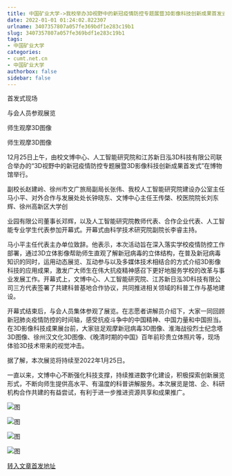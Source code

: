 ```yaml
---
title: 中国矿业大学->我校举办3D视野中的新冠疫情防控专题展暨3D影像科技创新成果首发式 | cumt.net.cn
date: 2022-01-01 01:24:02.822307
urlname: 3407357807a057fe369bdf1e283c19b1
slug: 3407357807a057fe369bdf1e283c19b1
tags: 
- 中国矿业大学
categories:
- cumt.net.cn
- 中国矿业大学
authorbox: false
sidebar: false
---
```

首发式现场

与会人员参观展览

师生观摩3D图像

师生观摩3D图像

12月25日上午，由校文博中心、人工智能研究院和江苏新日泓3D科技有限公司联合举办的“3D视野中的新冠疫情防控专题展暨3D影像科技创新成果首发式”在博物馆举行。

副校长赵建岭、徐州市文广旅局副局长张伟、我校人工智能研究院建设办公室主任马小平、对外合作与发展处处长钟晓东、文博中心主任王传棨、校医院院长刘东辉、徐州高新区大学创
<!--more-->
业园有限公司董事长邓辉，以及人工智能研究院教师代表、合作企业代表、人工智能专业学生代表参加开幕式。开幕式由科学技术研究院副院长李睿主持。

马小平主任代表主办单位致辞。他表示，本次活动旨在深入落实学校疫情防控工作部署，通过3D立体影像帮助师生直观了解新冠病毒的立体结构，在普及新冠病毒知识的同时，运用动态展览、互动参与以及多媒体技术相结合的方式介绍3D影像科技的应用成果，激发广大师生在伟大抗疫精神感召下更好地服务学校的改革与事业发展工作。开幕式上，文博中心、人工智能研究院、江苏新日泓3D科技有限公司三方代表签署了共建科普基地合作协议，共同推进相关领域的科普工作与基地建设。

开幕式结束后，与会人员集体参观了展览。在志愿者讲解员介绍下，大家一同回顾新冠肺炎疫情防控的时间轴，感受抗疫斗争中的中国精神、中国力量和中国担当。在3D影像科技成果展台前，大家驻足观摩新冠病毒3D图像、淮海战役烈士纪念塔3D图像、徐州汉文化3D图像、《晚清时期的中国》百年前珍贵立体照片等，现场体验3D技术带来的视觉冲击。

据了解，本次展览将持续至2022年1月25日。

一直以来，文博中心不断强化科技支撑，持续推进数字化建设，积极探索创新展览形式，不断向师生提供高水平、有温度的科普讲解服务。本次展览是馆、企、科研机构合作共建的有益尝试，有利于进一步推进资源共享和成果推广。

![图](http://xwzx.cumt.edu.cn/_upload/article/images/38/6c/99fff12e48298f1458e87f1de98c/0af02988-782a-49e3-a481-e39a83a4478c.jpg)

![图](http://xwzx.cumt.edu.cn/_upload/article/images/38/6c/99fff12e48298f1458e87f1de98c/e6855ce7-8829-4c70-83e3-a4422fab93a4.jpg)

![图](http://xwzx.cumt.edu.cn/_upload/article/images/38/6c/99fff12e48298f1458e87f1de98c/653dc4c3-998c-4c43-ac72-41bc93e9d471.jpg)

![图](http://xwzx.cumt.edu.cn/_upload/article/images/38/6c/99fff12e48298f1458e87f1de98c/d9a62dec-daa9-4e65-afe7-c13e22f1f36f.jpg)

[转入文章首发地址](http://xwzx.cumt.edu.cn/61/29/c523a614697/page.htm)